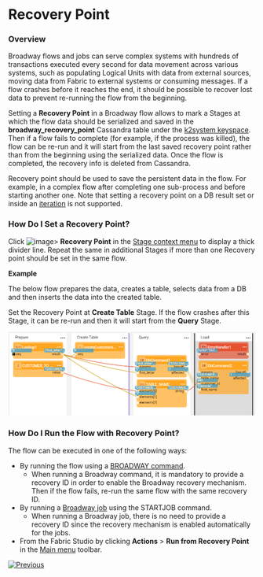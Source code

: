 # Recovery Point

### Overview

Broadway flows and jobs can serve complex systems with hundreds of transactions executed every second for data movement across various systems, such as populating Logical Units with data from external sources, moving data from Fabric to external systems or consuming messages. If a flow crashes before it reaches the end, it should be possible to recover lost data to prevent re-running the flow from the beginning.  

Setting a **Recovery Point** in a Broadway flow allows to mark a Stages at which the flow data should be serialized and saved in the **broadway_recovery_point** Cassandra table under the [k2system keyspace](/articles/02_fabric_architecture/06_cassandra_keyspaces_for_fabric.md). Then if a flow fails to complete (for example, if the process was killed), the flow can be re-run and it will start from the last saved recovery point rather than from the beginning using the serialized data. Once the flow is completed, the recovery info is deleted from Cassandra.

Recovery point should be used to save the persistent data in the flow. For example, in a complex flow after completing one sub-process and before starting another one. Note that setting a recovery point on a DB result set or inside an [iteration](21_iterations.md) is not supported. 

### How Do I Set a Recovery Point?

Click ![image](images/99_19_dots.PNG)> **Recovery Point** in the [Stage context menu](18_broadway_flow_window.md#stage-context-menu) to display a thick divider line. Repeat the same in additional Stages if more than one Recovery point should be set in the same flow. 

**Example**

The below flow prepares the data, creates a table, selects data from a DB and then inserts the data into the created table.

Set the Recovery Point at **Create Table** Stage. If the flow crashes after this Stage, it can be re-run and then it will start from the **Query** Stage. 

![image](images/99_29_recovery_01.PNG)



### How Do I Run the Flow with Recovery Point?

The flow can be executed in one of the following ways:

* By running the flow using a [BROADWAY command](/articles/02_fabric_architecture/04_fabric_commands.md#fabric-broadway).
  * When running a Broadway command, it is mandatory to provide a recovery ID in order to enable the Broadway recovery mechanism. Then if the flow fails, re-run the same flow with the same recovery ID.
* By running a [Broadway job](/articles/20_jobs_and_batch_services/05_create_a_new_broadway_job.md) using the STARTJOB command. 
  * When running a Broadway job, there is no need to provide a recovery ID since the recovery mechanism is enabled automatically for the jobs.
* From the Fabric Studio by clicking **Actions** > **Run from Recovery Point** in the [Main menu](18_broadway_flow_window.md#main-menu) toolbar.



[![Previous](/articles/images/Previous.png)](28_actor_editor.md)

